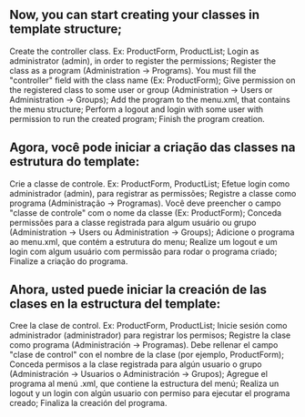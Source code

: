 ## Now, you can start creating your classes in template structure;
Create the controller class. Ex: ProductForm, ProductList;
Login as administrator (admin), in order to register the permissions;
Register the class as a program (Administration -> Programs). You must fill the "controller" field with the class name (Ex: ProductForm);
Give permission on the registered class to some user or group (Administration -> Users or Administration -> Groups);
Add the program to the menu.xml, that contains the menu structure;
Perform a logout and login with some user with permission to run the created program;
Finish the program creation.


## Agora, você pode iniciar a criação das classes na estrutura do template:
Crie a classe de controle. Ex: ProductForm, ProductList;
Efetue login como administrador (admin), para registrar as permissões;
Registre a classe como programa (Administração -> Programas). Você deve preencher o campo "classe de controle" com o nome da classe (Ex: ProductForm);
Conceda permissões para a classe registrada para algum usuário ou grupo (Administration -> Users ou Administration -> Groups);
Adicione o programa ao menu.xml, que contém a estrutura do menu;
Realize um logout e um login com algum usuário com permissão para rodar o programa criado;
Finalize a criação do programa.


## Ahora, usted puede iniciar la creación de las clases en la estructura del template:
Cree la clase de control. Ex: ProductForm, ProductList;
Inicie sesión como administrador (administrador) para registrar los permisos;
Registre la clase como programa (Administración -> Programas). Debe rellenar el campo "clase de control" con el nombre de la clase (por ejemplo, ProductForm);
Conceda permisos a la clase registrada para algún usuario o grupo (Administración -> Usuarios o Administración -> Grupos);
Agregue el programa al menú .xml, que contiene la estructura del menú;
Realiza un logout y un login con algún usuario con permiso para ejecutar el programa creado;
Finaliza la creación del programa.